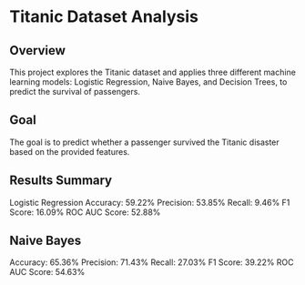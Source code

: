 # Titanic Dataset Analysis

## Overview

This project explores the Titanic dataset and applies three different machine learning models: Logistic Regression, Naive Bayes, and Decision Trees, to predict the survival of passengers.


## Goal

The goal is to predict whether a passenger survived the Titanic disaster based on the provided features.

## Results Summary

Logistic Regression
Accuracy: 59.22%
Precision: 53.85%
Recall: 9.46%
F1 Score: 16.09%
ROC AUC Score: 52.88%

## Naive Bayes
Accuracy: 65.36%
Precision: 71.43%
Recall: 27.03%
F1 Score: 39.22%
ROC AUC Score: 54.63%
